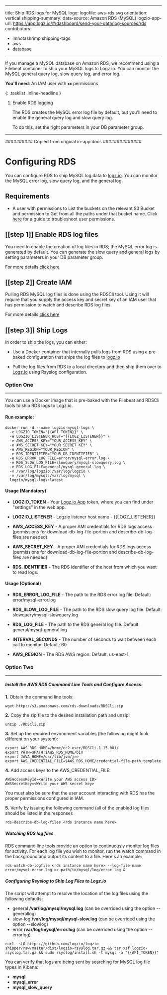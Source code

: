 <!-- MOVE TO _log-sources COLLECTION WHEN READY TO PUBLISH -->
---
title: Ship RDS logs for MySQL
logo:
  logofile: aws-rds.svg
  orientation: vertical
shipping-summary:
  data-source: Amazon RDS (MySQL)
logzio-app-url: https://app.logz.io/#/dashboard/send-your-data/log-sources/rds
contributors:
  - imnotashrimp
shipping-tags:
  - aws
  - database
---

If you manage a MySQL database on Amazon RDS,
we recommend using a Filebeat container to ship your MySQL logs to Logz.io.
You can monitor the MySQL general query log, slow query log, and error log.

**You'll need**:
An IAM user with **`xx`** permissions

{: .tasklist .inline-headline }
1. Enable RDS logging

    The RDS creates the MySQL error log file by default,
    but you'll need to enable the general query log and slow query log.

    To do this, set the right parameters in your DB parameter group.

---

########## Copied from original in-app docs ##############

# Configuring RDS

You can configure RDS to ship MySQL log data to [logz.io](https://logz.io).
You can monitor the MySQL error log, slow query log, and the general log.

## Requirements

 - A user with permissions to List the buckets on the relevant S3 Bucket and permission to Get from all the paths under that bucket name. Click [here](http://support.logz.io/hc/en-us/articles/209486129-Troubleshooting-AWS-IAM-Configuration-for-retrieving-logs-from-a-S3-Bucket) for a guide to troubleshoot user permissions.

## [[step 1]] **Enable RDS log files**
You need to enable the creation of log files in RDS; the MySQL error log is generated by default. You can generate the slow query and general logs by setting parameters in your DB parameter group. 

For more details [click here](http://docs.aws.amazon.com/AmazonRDS/latest/UserGuide/USER_LogAccess.Concepts.MySQL.html)

## [[step 2]] **Create IAM**
Pulling RDS MySQL log files is done using the RDSCli tool. Using it will require that you supply the access key and secret key of an IAM user that has permission to watch and describe RDS log files.

For more details [click here](http://docs.aws.amazon.com/AmazonRDS/latest/UserGuide/UsingWithRDS.IAM.html)

## [[step 3]] **Ship Logs**

In order to ship the logs, you can either:

- Use a Docker container that internally pulls logs from RDS using a pre-baked configuration that ships the log files to [logz.io](https://logz.io)

- Pull the log files from RDS to a local directory and then ship them over to [Logz.io](http://logz.io) using Rsyslog configuration.

### Option One

---

You can use a Docker image that is pre-baked with the Filebeat and RDSCli tools to ship RDS logs to Logz.io. 

#### **Run example:**
```
docker run -d --name logzio-mysql-logs \
  -e LOGZIO_TOKEN="{{API_TOKEN}}" \
  -e LOGZIO_LISTENER_HOST="{{LOGZ_LISTENER}}" \
  -e AWS_ACCESS_KEY="YOUR_ACCESS_KEY" \
  -e AWS_SECRET_KEY="YOUR_SECRET_KEY" \
  -e AWS_REGION="YOUR_REGION" \
  -e RDS_IDENTIFIER="YOUR_DB_IDENTIFIER" \
  -e RDS_ERROR_LOG_FILE=error/mysql-error.log \
  -e RDS_SLOW_LOG_FILE=slowquery/mysql-slowquery.log \
  -e RDS_LOG_FILE=general/mysql-general.log \
  -v /var/log/logzio:/var/log/logzio \
  -v /var/log/mysql:/var/log/mysql \
  logzio/mysql-logs:latest
```

#### **Usage (Mandatory)**


- **LOGZIO_TOKEN** - Your [Logz.io App](https://app.logz.io) token, where you can find under "settings" in the web app.

- **LOGZIO_LISTENER** - Logzio listener host name - {{LOGZ_LISTENER}}

- **AWS_ACCESS_KEY** - A proper AMI credentials for RDS logs access (permissions for download-db-log-file-portion and describe-db-log-files are needed)

- **AWS_SECRET_KEY** - A proper AMI credentials for RDS logs access (permissions for download-db-log-file-portion and describe-db-log-files are needed)

- **RDS_IDENTIFIER** - The RDS identifier of the host from which you want to read logs.

#### **Usage (Optional)**


- **RDS_ERROR_LOG_FILE** - The path to the RDS error log file. Default: error/mysql-error.log

- **RDS_SLOW_LOG_FILE** - The path to the RDS slow query log file. Default: slowquery/mysql-slowquery.log

- **RDS_LOG_FILE** - The path to the RDS general log file. Default: general/mysql-general.log

- **INTERVAL_SECONDS** - The number of seconds to wait between each call to monitor. Default: 60

- **AWS_REGION** - The RDS AWS region. Default: us-east-1

### Option Two

---


##### Install the AWS RDS Command Line Tools and Configure Access:

**1.** Obtain the command line tools: 
   
```
wget http://s3.amazonaws.com/rds-downloads/RDSCli.zip
```

**2.** Copy the zip file to the desired installation path and unzip:

```
unzip ./RDSCli.zip
```

**3.** Set up the required environment variables (the following might look different on your system):

```
export AWS_RDS_HOME=/home/ec2-user/RDSCli-1.15.001/
export PATH=$PATH:$AWS_RDS_HOME/bin
export JAVA_HOME=/usr/lib/jvm/jre
export AWS_CREDENTIAL_FILE=$AWS_RDS_HOME/credential-file-path.template
```

**4.** Add access keys to the AWS_CREDENTIAL_FILE:

```
AWSAccessKeyId=<Write your AWS access ID>
AWSSecretKey=<Write your AWS secret key>
```
You must also be sure that the user account interacting with RDS has the proper permissions configured in IAM.

**5.** Verify by issuing the following command (all of the enabled log files should be listed in the response):

```
rds-describe-db-log-files <rds instance name here>
```

##### Watching RDS log files

RDS command line tools provide an option to continuously monitor log files for activity. For each log file you wish to monitor, run the watch command in the background and output its content to a file. Here's an example:

```
rds-watch-db-logfile <rds instance name here> --log-file-name error/mysql-error.log >> path/to/mysql/log/error.log &
```

##### Configuring Rsyslog to Ship Log Files to Logz.io

The script will attempt to resolve the location of the log files using the following defaults:
- general **/var/log/mysql/mysql.log** (can be overrided using the option --generallog)
- slow-log **/var/log/mysql/mysql-slow.log** (can be overrided using the option --slowlog)
- error **/var/log/mysql/error.log** (can be overrided using the option -- errorlog)

```
curl -sLO https://github.com/logzio/logzio-shipper/raw/master/dist/logzio-rsyslog.tar.gz && tar xzf logzio-rsyslog.tar.gz && sudo rsyslog/install.sh -t mysql -a "{{API_TOKEN}}"
```

You can verify that logs are being sent by searching for MySQL log file types in Kibana:
- **mysql** 
- **mysql_error**
- **mysql_slow_query**
